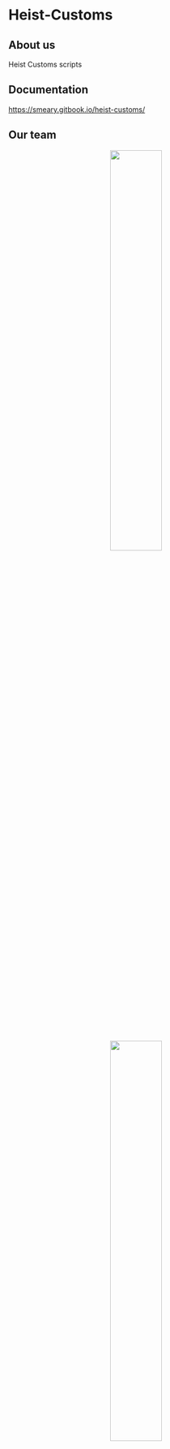 # Heist-Customs


## About us
Heist Customs scripts

## Documentation
https://smeary.gitbook.io/heist-customs/

## Our team
<div align="center">
<img width="45%" src="https://github-readme-stats.vercel.app/api?username=Smeary89&layout=compact&theme=react&hide_border=true&show_icons=true"/></a>

<div align="center">
<img width="45%" src="https://github-readme-stats.vercel.app/api?username=GurumiHeist&layout=compact&theme=react&hide_border=true&show_icons=true"/></a>
        

</div>
